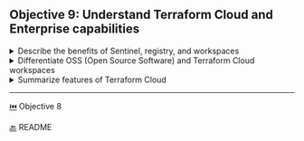 ## Objective 9: Understand Terraform Cloud and Enterprise capabilities	


<details><summary>Describe the benefits of Sentinel, registry, and workspaces</summary>
<p>

- **Sentinel**
  - An embedded [policy as a code](https://www.hashicorp.com/blog/why-policy-as-code/) framework used with Enterprise products. Policies written in the [Sentinel language](https://docs.hashicorp.com/sentinel/writing/)
  - Used for logic based policy decisions and can be extended to use information form external sources. 
  - ```tfe_sentinel_policy``` resource can be used to upload a policy using Terraform itself 
  - Sentinel can be used with Terraform Cloud as well by: 
    - Defining the policies - Policies are defined using the policy language with imports for parsing the Terraform plan, state and configuration.
    - Managing policies for organizations -  Users with permission to manage policies can add policies to their organization by configuring VCS integration or uploading policy sets through the API. They also define which workspaces the policy sets are checked against during runs. (More about permissions.)
    - Enforcing policy checks on runs - Policies are checked when a run is performed, after the terraform plan but before it can be confirmed or the terraform apply is executed.
    - Mocking Sentinel Terraform data -  Terraform Cloud provides the ability to generate mock data for any run within a workspace. This data can be used with the Sentinel CLI to test policies before deployment.
  

- **Module Registry**
  - Private module registry helps us share Terraform modules with other organizations. 
  - Support includes module versioning, search and filtering list of modules, and a configuration designer to build workspaces 
  - Similar to the [Public Registry](https://www.terraform.io/docs/registry/index.html)
  - [Module Registry Announcement](https://www.hashicorp.com/blog/hashicorp-terraform-module-registry/)


- **Workspaces**
  - Using Workspaces is how Terraform Cloud organized infrastructure
  - Workspaces are Collections of Infrastructure - usually organizations have to manage many collections. 
  - Each collection contains a configuration, state data, and variables. 
  - Terraform Cloud manages infrastructure collections with workspaces instead of directories. A workspace contains everything Terraform needs to manage a given collection of infrastructure, and separate workspaces function like completely separate working directories.
  - [Terraform Enterprise: Understanding Workspaces And Modules](https://www.hashicorp.com/resources/terraform-enterprise-understanding-workspaces-and-modules/) 
</p>

</details>

<details><summary>Differentiate OSS (Open Source Software) and Terraform Cloud workspaces</summary>
<p>

- **CLI Workspaces** 
  - relates to persistent data stored in the backend, a feature for using one configuration to manage many similar grouped resources. 
  - uses with a Terraform's command line interface: ```terraform workspace new bar```

- **Enterprise/Cloud Workspaces**	
  - Uses Workspaces to manage break up parts of a system 
</p>

</details>

<details><summary>Summarize features of Terraform Cloud</summary>
<p>

- **Terraform Cloud**
  - [Terraform Cloud Pricing/Features](https://www.hashicorp.com/products/terraform/pricing/)
  - [Terraform Cloud Docs](https://www.terraform.io/docs/cloud/index.html)
  - Main Features
    - Workflow 
      - CLI, Remote Execution(Operations), Support for Local Execution, Organize infra with workspaces, Remote state management, data sharing, and run triggers, version control integration, private module registry    
    - Integrations 
      - Full API, Notifications
    - Access Control and Governance 
      - team based permission systems, sentinel policies, cost estimation 
</p>

</details>

-------------------------------

[⏮️](/Objective%208/hcl-features.md) Objective 8

[🔙](/README.md) README